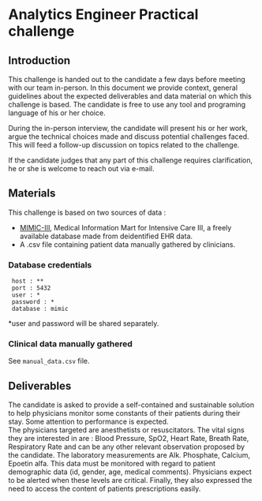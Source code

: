 # Analytics Engineer Practical challenge 

## Introduction
This challenge is handed out to the candidate a few days before meeting with our team in-person. 
In this document we provide context, general guidelines about the expected deliverables and data material on which this challenge is based. 
The candidate is free to use any tool and programing language of his or her choice. 

During the in-person interview, the candidate will present his or her work, argue the technical choices made
and discuss potential challenges faced. This will feed a follow-up discussion on topics related to the challenge.

If the candidate judges that any part of this challenge requires clarification, he or she is welcome to reach out via e-mail. 


## Materials 

This challenge is based on two sources of data : 
- [MIMIC-III](https://mimic.mit.edu/docs/iii/), Medical Information Mart for Intensive Care III, a freely available database made from deidentified EHR data. 
- A .csv file containing patient data manually gathered by clinicians.


### Database credentials 
``` 
 host : **
 port : 5432
 user : *
 password : * 
 database : mimic
 ```
*user and password will be shared separately. 

### Clinical data manually gathered
See ``manual_data.csv`` file. 


## Deliverables

The candidate is asked to provide a self-contained and sustainable solution to help physicians
monitor some constants of their patients during their stay. Some attention to performance is expected.    
The physicians targeted are anesthetists or resuscitators.
The vital signs they are interested in are : Blood Pressure, SpO2, Heart Rate, Breath Rate, Respiratory Rate and can be any other relevant observation proposed by the candidate.
The laboratory measurements are Alk. Phosphate, Calcium, Epoetin alfa. 
This data must be monitored with regard to patient demographic data (id, gender, age, medical comments). 
Physicians expect to be alerted when these levels are critical. 
Finally, they also expressed the need to access the content of patients prescriptions easily. 